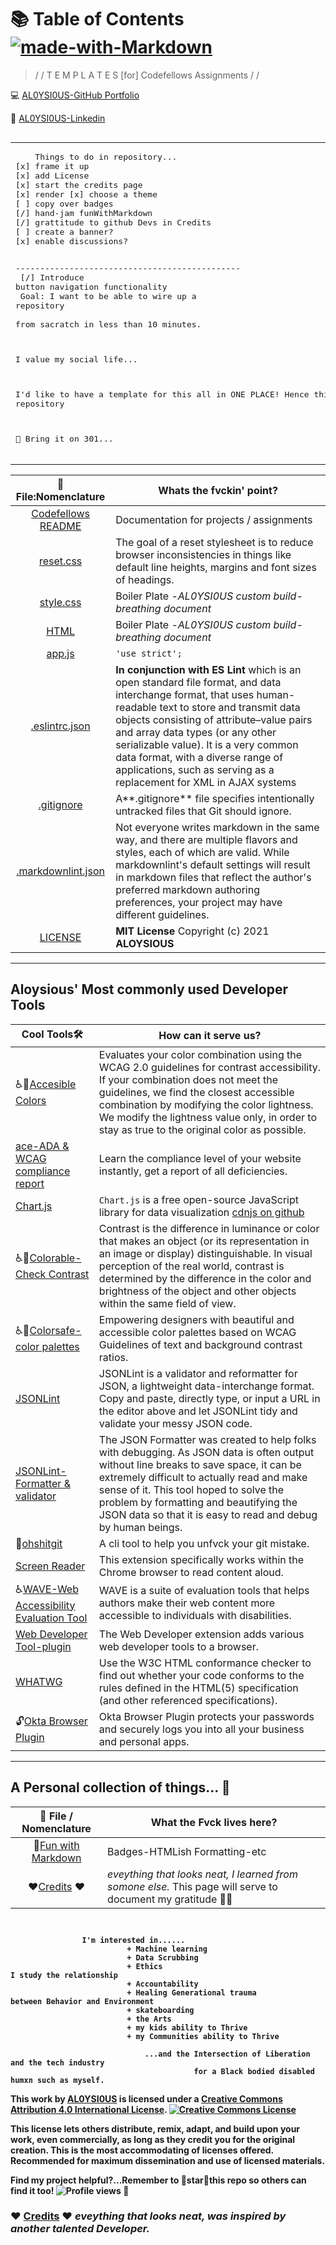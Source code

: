 # 📚 Table of Contents [![made-with-Markdown](https://img.shields.io/badge/Made%20with-Markdown-1f425f.svg)](http://commonmark.org)

> / /  T E M P L A T E S  [for]  Codefellows Assignments / /

💻 [AL0YSI0US-GitHub Portfolio](https://github.com/AL0YSI0US)

💼 [AL0YSI0US-Linkedin](https://www.linkedin.com/in/a-todd-charliemike/)

<table align="right"><tr><td>
<pre>
    Things to do in repository...
[x] frame it up
[x] add License
[x] start the credits page
[x] render [x] choose a theme
[ ] copy over badges
[/] hand-jam funWithMarkdown
[/] grattitude to github Devs in Credits
[ ] create a banner?
[x] enable discussions?

----------------------------------------------<br>
[/] Introduce button navigation functionality<br> 
Goal: I want to be able to wire up a repository  
from sacratch in less than 10 minutes.

I value my social life...

I'd like to have a template for this all in ONE PLACE! 
        Hence this repository

🚀 Bring it on 301...
</pre>
</td></tr></table><br><br>
<br>
<b>

| 💾  File:Nomenclature | Whats the fvckin' point? |
| :-: | - |
| [Codefellows README](codefellowsReadMe.md) | Documentation for projects / assignments |
| [reset.css](cssReset.md) | The goal of a reset stylesheet is to reduce browser inconsistencies in things like default line heights, margins and font sizes of headings‎. |
| [style.css](cssStyle.md) | Boiler Plate -*AL0YSI0US custom build-breathing document* |
| [HTML](html.md) | Boiler Plate -*AL0YSI0US custom build-breathing document* |
| [app.js](js.md) | `'use strict';` |
| [.eslintrc.json](eslintrc-json.md) | **In conjunction with ES Lint** which is an open standard file format, and data interchange format, that uses human-readable text to store and transmit data objects consisting of attribute–value pairs and array data types (or any other serializable value). It is a very common data format, with a diverse range of applications, such as serving as a replacement for XML in AJAX systems |
| [.gitignore](gitignore.md) | A**.gitignore** file specifies intentionally untracked files that Git should ignore. |
| [.markdownlint.json](markdownlint-json.md) | Not everyone writes markdown in the same way, and there are multiple flavors and styles, each of which are valid. While markdownlint's default settings will result in markdown files that reflect the author's preferred markdown authoring preferences, your project may have different guidelines. |
| [LICENSE](license.md) | **MIT License** Copyright (c) 2021 **ALOYSIOUS** |

----

## Aloysious' Most commonly used Developer Tools

| Cool Tools🛠️ | How can it serve us? |
| - | - |
| ♿🎨[Accesible Colors](https://accessible-colors.com/) | Evaluates your color combination using the WCAG 2.0 guidelines for contrast accessibility. If your combination does not meet the guidelines, we find the closest accessible combination by modifying the color lightness. We modify the lightness value only, in order to stay as true to the original color as possible. |
| [ace-ADA & WCAG compliance report](https://ace.accessibe.com/?utm_feeditemid=&utm_device=c&utm_term=%2Baxe%20%2Baccessibility&utm_source=google&utm_medium=ppc&utm_campaign={utmcampaign}&hsa_cam=9492882453&hsa_grp=97916664233&hsa_mt=b&hsa_src=g&hsa_ad=430994830963&hsa_acc=547-375-0088&hsa_net=adwords&hsa_kw=%2Baxe%20%2Baccessibility&hsa_tgt=kwd-861945164619&hsa_ver=3&utm_feeditemid=&gclid=Cj0KCQiAjKqABhDLARIsABbJrGlTomgpXZHUH8XF3Sg-d3-B66HdS0iVeLyiSrUf1kIKUmXXwYz3NLYaApRaEALw_wcB) | Learn the compliance level of your website instantly, get a report of all deficiencies. |
| [Chart.js](https://cdnjs.com/libraries/Chart.js) | `Chart.js` is a free open-source JavaScript library for data visualization [cdnjs on github](https://github.com/cdnjs?utm_source=cdnjs&utm_medium=cdnjs_link&utm_campaign=cdnjs_about)|
| ♿🎨[Colorable-Check Contrast](https://colorable.jxnblk.com/) | Contrast is the difference in luminance or color that makes an object (or its representation in an image or display) distinguishable. In visual perception of the real world, contrast is determined by the difference in the color and brightness of the object and other objects within the same field of view. |
| ♿🎨[Colorsafe-color palettes](http://colorsafe.co/) | Empowering designers with beautiful and accessible color palettes based on WCAG Guidelines of text and background contrast ratios. |
| [JSONLint](https://jsonlint.com/) | JSONLint is a validator and reformatter for JSON, a lightweight data-interchange format. Copy and paste, directly type, or input a URL in the editor above and let JSONLint tidy and validate your messy JSON code. |
| [JSONLint- Formatter & validator](https://jsonformatter.curiousconcept.com/#about) | The JSON Formatter was created to help folks with debugging. As JSON data is often output without line breaks to save space, it can be extremely difficult to actually read and make sense of it. This tool hoped to solve the problem by formatting and beautifying the JSON data so that it is easy to read and debug by human beings. |
| 🤣[ohshitgit](https://www.npmjs.com/package/ohshitgit) | A cli tool to help you unfvck your git mistake. |
| [Screen Reader](https://chrome.google.com/webstore/detail/screen-reader/kgejglhpjiefppelpmljglcjbhoiplfn?hl=en) | This extension specifically works within the Chrome browser to read content aloud. |
| ♿[WAVE-Web Accessibility Evaluation Tool](https://wave.webaim.org/) | WAVE is a suite of evaluation tools that helps authors make their web content more accessible to individuals with disabilities. |
| [Web Developer Tool-plugin](https://chrispederick.com/work/web-developer/) | The Web Developer extension adds various web developer tools to a browser.  |
| [WHATWG](https://whatwg.org/validator/) | Use the W3C HTML conformance checker to find out whether your code conforms to the rules defined in the HTML(5) specification (and other referenced specifications). |
| 🔓[Okta Browser Plugin](xxx) | Okta Browser Plugin protects your passwords and securely logs you into all your business and personal apps. |

----

## A Personal collection of things... 📁

| 💾  File / Nomenclature | What the Fvck lives here? |
| :-: | - |
| 🚀[Fun with Markdown](funWithMarkdown.md) | Badges-HTMLish Formatting-etc |
| ❤️[Credits](credits.md) ❤️ | *eveything that looks neat, I learned from somone else.* This page will serve to document my gratitude 🙏🏾 |

````javascript✏️ My name is Aloysious and I am currently enrolled at Codefellows to study the arts and crafts of JavaScript and Python.

                                       
                I'm interested in......
                          + Machine learning 
                          + Data Scrubbing
                          + Ethics                                      I study the relationship
                          + Accountability                                              
                          + Healing Generational trauma                           between Behavior and Environment
                          + skateboarding
                          + the Arts 
                          + my kids ability to Thrive
                          + my Communities ability to Thrive

                              ...and the Intersection of Liberation and the tech industry 
                                         for a Black bodied disabled humxn such as myself.                                                  
````

This work by <a xmlns:cc="http://creativecommons.org/ns#" href="https://github.com/AL0YSI0US/" property="cc:attributionName" rel="cc:attributionURL">AL0YSI0US</a> is licensed under a <a rel="license" href="http://creativecommons.org/licenses/by/4.0/">Creative Commons Attribution 4.0 International License</a>. <a rel="license" href="http://creativecommons.org/licenses/by/4.0/"><img alt="Creative Commons License" style="border-width:0" src="https://i.creativecommons.org/l/by/4.0/88x31.png" /></a><br />

This license lets others distribute, remix, adapt, and build upon your work, even commercially, as long as they credit you for the original creation. This is the most accommodating of licenses offered. Recommended for maximum dissemination and use of licensed materials.

Find my project helpful?...Remember to 🌟star🌟this repo so others can find it too! ![Profile views](https://gpvc.arturio.dev/AL0YSI0US) 👀

### ❤️ [Credits](credits.md) ❤️ *eveything that looks neat, was inspired by another talented Developer.*
